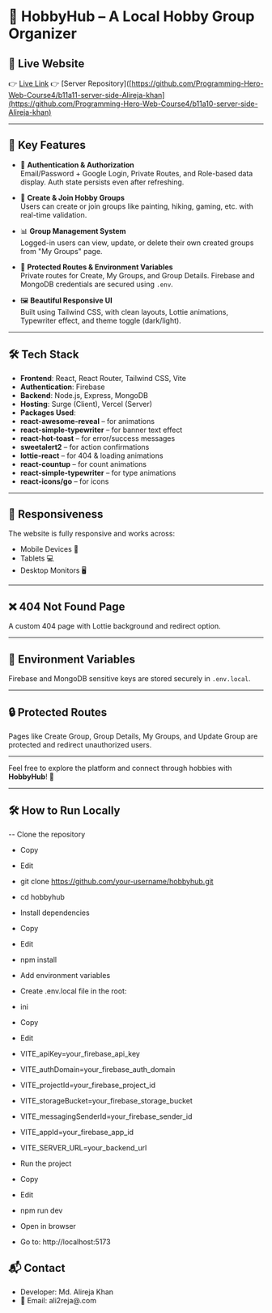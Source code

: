 # 🌟 HobbyHub – A Local Hobby Group Organizer

## 🔗 Live Website

👉 [Live Link](https://hobbyhub-app.web.app/)
👉 [Server Repository]([https://github.com/Programming-Hero-Web-Course4/b11a11-server-side-Alireja-khan](https://github.com/Programming-Hero-Web-Course4/b11a10-server-side-Alireja-khan)

---

## 📌 Key Features

- 👤 **Authentication & Authorization**  
  Email/Password + Google Login, Private Routes, and Role-based data display. Auth state persists even after refreshing.

- 🧩 **Create & Join Hobby Groups**  
  Users can create or join groups like painting, hiking, gaming, etc. with real-time validation.

- 📊 **Group Management System**  
  Logged-in users can view, update, or delete their own created groups from "My Groups" page.

- 🔐 **Protected Routes & Environment Variables**  
  Private routes for Create, My Groups, and Group Details. Firebase and MongoDB credentials are secured using `.env`.

- 🖼️ **Beautiful Responsive UI**  
  Built using Tailwind CSS, with clean layouts, Lottie animations, Typewriter effect, and theme toggle (dark/light).

---

## 🛠️ Tech Stack

- **Frontend**: React, React Router, Tailwind CSS, Vite
- **Authentication**: Firebase
- **Backend**: Node.js, Express, MongoDB
- **Hosting**: Surge (Client), Vercel (Server)
- **Packages Used**:
- **react-awesome-reveal** – for animations
- **react-simple-typewriter** – for banner text effect
- **react-hot-toast** – for error/success messages
- **sweetalert2** – for action confirmations
- **lottie-react** – for 404 & loading animations
- **react-countup** – for count animations
- **react-simple-typewriter** – for type animations
- **react-icons/go** – for icons

---

## 📱 Responsiveness

The website is fully responsive and works across:

- Mobile Devices 📱  
- Tablets 💻  
- Desktop Monitors 🖥️  

---

## ❌ 404 Not Found Page

A custom 404 page with Lottie background and redirect option.

---

## 📝 Environment Variables

Firebase and MongoDB sensitive keys are stored securely in `.env.local`.

---

## 🔒 Protected Routes

Pages like Create Group, Group Details, My Groups, and Update Group are protected and redirect unauthorized users.

---

Feel free to explore the platform and connect through hobbies with **HobbyHub**! 🚀

---

## 🛠 How to Run Locally
-- Clone the repository

- Copy
- Edit
- git clone https://github.com/your-username/hobbyhub.git
- cd hobbyhub
- Install dependencies

- Copy
- Edit
- npm install
- Add environment variables
- Create .env.local file in the root:

- ini
- Copy
- Edit
- VITE_apiKey=your_firebase_api_key
- VITE_authDomain=your_firebase_auth_domain
- VITE_projectId=your_firebase_project_id
- VITE_storageBucket=your_firebase_storage_bucket
- VITE_messagingSenderId=your_firebase_sender_id
- VITE_appId=your_firebase_app_id
- VITE_SERVER_URL=your_backend_url
- Run the project

- Copy
- Edit
- npm run dev
- Open in browser
- Go to: http://localhost:5173

## 📬 Contact
- Developer: Md. Alireja Khan
- 📧 Email: ali2reja@.com
